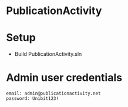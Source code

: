 # PublicationActivity

# Setup

- Build PublicationActivity.sln

# Admin user credentials

    email: admin@publicationactivity.net
    password: Unibit123!